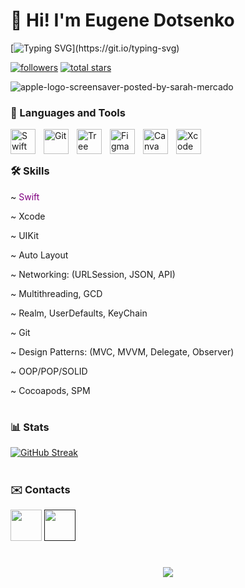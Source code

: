 # 👋 Hi! I'm Eugene Dotsenko

[![Typing SVG](https://readme-typing-svg.herokuapp.com?font=Fira+Code&weight=700&size=30&pause=1000&color=F7F7F7&width=435&lines=%EF%A3%BF+IOS+Developer!;Love+Swift!)](https://git.io/typing-svg)

 <p align="left">
      <a href="https://github.com/haze998?tab=followers">
         <img alt="followers" title="Follow me on Github" src="https://custom-icon-badges.demolab.com/github/followers/haze998?color=blue&labelColor=blue&style=for-the-badge&logo=person-add&label=Follow&logoColor=white"/></a>
      <a href="https://github.com/haze998?tab=stars">
         <img alt="total stars" title="Total stars on GitHub" src="https://custom-icon-badges.demolab.com/github/stars/haze998?color=yellow&style=for-the-badge&labelColor=yellow&logo=star"/></a>
   </p>

![apple-logo-screensaver-posted-by-sarah-mercado](https://user-images.githubusercontent.com/102597481/224768916-41c7958a-0a3d-4a95-8316-608b866ab022.gif)

### 🧰 Languages and Tools

<img align="left" alt="Swift" width="40px" style="padding-right:10px;" src="https://cdn.jsdelivr.net/gh/devicons/devicon/icons/swift/swift-original.svg"/>
<img align="left" alt="Git" width="40px" style="padding-right:10px;" src="https://cdn.jsdelivr.net/gh/devicons/devicon/icons/git/git-original.svg" />
<img align="left" alt="Tree" width="40px" style="padding-right:10px;" src="https://cdn.jsdelivr.net/gh/devicons/devicon/icons/sourcetree/sourcetree-original.svg" />
<img align="left" alt="Figma" width="40px" style="padding-right:10px;" src="https://cdn.jsdelivr.net/gh/devicons/devicon/icons/figma/figma-original.svg" />
<img align="left" alt="Canva" width="40px" style="padding-right:10px;" src="https://cdn.jsdelivr.net/gh/devicons/devicon/icons/canva/canva-original.svg" />
<img align="left" alt="Xcode" width="40px" style="padding-right:10px;" src="https://cdn.jsdelivr.net/gh/devicons/devicon/icons/xcode/xcode-original.svg" />
<br />

#

### 🛠️ Skills

~ <span style="color: purple"> Swift </span>

~ Xcode

~ UIKit

~ Auto Layout

~ Networking: (URLSession, JSON, API)

~ Multithreading, GCD

~ Realm, UserDefaults, KeyChain

~ Git

~ Design Patterns: (MVC, MVVM, Delegate, Observer)

~ OOP/POP/SOLID

~ Cocoapods, SPM

#

### 📊 Stats
[![GitHub Streak](https://streak-stats.demolab.com?user=haze998&theme=dark)](https://git.io/streak-stats)
#

### ✉️ Contacts

[<img height=50 
src="https://cdn.jsdelivr.net/gh/devicons/devicon/icons/linkedin/linkedin-original.svg"/>](https://www.linkedin.com/in/evgeniy-d-b11aa825a/)  [<img height=50 
src="https://img.shields.io/badge/-telegram-red?color=white&logo=telegram&logoColor=black"/>]()

#

<p align="center">
<img src="https://komarev.com/ghpvc/?username=haze998&color=brightgreen&style=for-the-badge">
